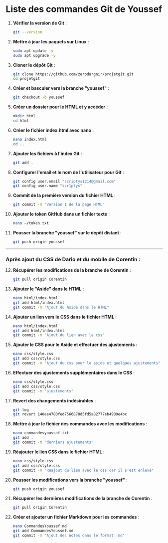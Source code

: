 # Liste des commandes Git de Youssef

1. **Vérifier la version de Git** :
   ```bash
   git --version
   ```

2. **Mettre à jour les paquets sur Linux** :
   ```bash
   sudo apt update -y
   sudo apt upgrade -y
   ```

3. **Cloner le dépôt Git** :
   ```bash
   git clone https://github.com/zerodargnir/projetgit.git
   cd projetgit
   ```

4. **Créer et basculer vers la branche "youssef"** :
   ```bash
   git checkout -b youssef
   ```

5. **Créer un dossier pour le HTML et y accéder** :
   ```bash
   mkdir html
   cd html
   ```

6. **Créer le fichier index.html avec nano** :
   ```bash
   nano index.html
   cd ..
   ```

7. **Ajouter les fichiers à l'index Git** :
   ```bash
   git add .
   ```

8. **Configurer l'email et le nom de l'utilisateur pour Git** :
   ```bash
   git config user.email "scriptys1214@gmail.com"
   git config user.name "scr1ptys"
   ```

9. **Commit de la première version du fichier HTML** :
   ```bash
   git commit -m "Version 1 de la page HTML"
   ```

10. **Ajouter le token GitHub dans un fichier texte** :
    ```bash
    nano ~/token.txt
    ```

11. **Pousser la branche "youssef" sur le dépôt distant** :
    ```bash
    git push origin youssef
    ```

---

### Après ajout du CSS de Dario et du mobile de Corentin :

12. **Récupérer les modifications de la branche de Corentin** :
    ```bash
    git pull origin Corentin
    ```

13. **Ajouter le "Aside" dans le HTML** :
    ```bash
    nano html/index.html
    git add html/index.html
    git commit -m "Ajout du Aside dans le HTML"
    ```

14. **Ajouter un lien vers le CSS dans le fichier HTML** :
    ```bash
    nano html/index.html
    git add html/index.html
    git commit -m "Ajout du lien avec le css"
    ```

15. **Ajouter le CSS pour le Aside et effectuer des ajustements** :
    ```bash
    nano css/style.css
    git add css/style.css
    git commit -m "Ajout du css pour le aside et quelques ajustements"
    ```

16. **Effectuer des ajustements supplémentaires dans le CSS** :
    ```bash
    nano css/style.css
    git add css/style.css
    git commit -m "ajustements"
    ```

17. **Revert des changements indésirables** :
    ```bash
    git log
    git revert 140ee4780fed7566878d5fd5a82777eb4989e4bc
    ```

18. **Mettre à jour le fichier des commandes avec les modifications** :
    ```bash
    nano commandesyoussef.txt
    git add .
    git commit -m "derniers ajustements"
    ```

19. **Réajouter le lien CSS dans le fichier HTML** :
    ```bash
    nano css/style.css
    git add css/style.css
    git commit -m "Reajout du lien avec le css car il s'est enlevé"
    ```

20. **Pousser les modifications vers la branche "youssef"** :
    ```bash
    git push origin youssef
    ```

21. **Récupérer les dernières modifications de la branche de Corentin** :
    ```bash
    git pull origin Corentin
    ```

22. **Créer et ajouter un fichier Markdown pour les commandes** :
    ```bash
    nano CommandesYoussef.md
    git add CommandesYoussef.md
    git commit -m "Ajout des notes dans le format .md"
    ```

